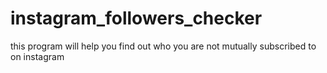 # instagram_followers_checker
this program will help you find out who you are not mutually subscribed to on instagram
